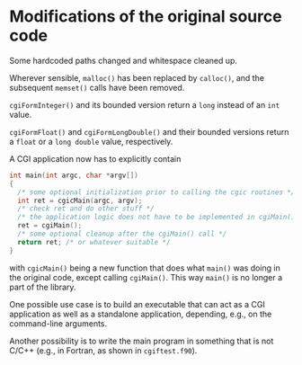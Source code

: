 # Modifications of the original source code

Some hardcoded paths changed and whitespace cleaned up.

Wherever sensible, `malloc()` has been replaced by `calloc()`, and the subsequent `memset()` calls have been removed.

`cgiFormInteger()` and its bounded version return a `long` instead of an `int` value.

`cgiFormFloat()` and `cgiFormLongDouble()` and their bounded versions return a `float` or a `long double` value, respectively.

A CGI application now has to explicitly contain
```c
int main(int argc, char *argv[])
{
  /* some optional initialization prior to calling the cgic routines */
  int ret = cgicMain(argc, argv);
  /* check ret and do other stuff */
  /* the application logic does not have to be implemented in cgiMain() anymore, but can be */
  ret = cgiMain();
  /* some optional cleanup after the cgiMain() call */
  return ret; /* or whatever suitable */
}
```
with `cgicMain()` being a new function that does what `main()` was doing in the original code, except calling `cgiMain()`.
This way `main()` is no longer a part of the library.

One possible use case is to build an executable that can act as a CGI application as well as a standalone application, depending, e.g., on the command-line arguments.

Another possibility is to write the main program in something that is not C/C++ (e.g., in Fortran, as shown in `cgiftest.f90`).
